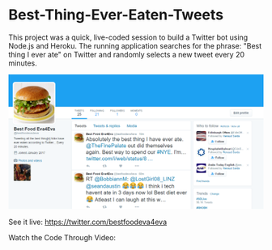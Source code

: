 # Best-Thing-Ever-Eaten-Tweets

This project was a quick, live-coded session to build a Twitter bot using Node.js and Heroku. The running application searches for the phrase: "Best thing I ever ate" on Twitter and randomly selects a new tweet every 20 minutes. 

![BestFood4Eva.png](BestFood4Eva.png)

See it live: https://twitter.com/bestfoodeva4eva

Watch the Code Through Video: 

